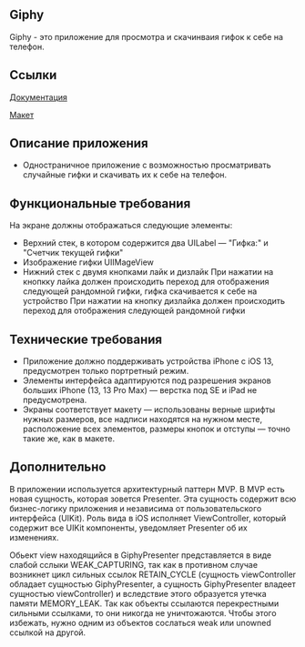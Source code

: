 ## **Giphy**

Giphy - это приложение для просмотра и скачинваия гифок к себе на телефон.

## **Ссылки**

[Документация](https://developers.giphy.com/explorer/?)

[Макет](https://www.figma.com/file/CFVmaTZ621FgTJHsr20sCG/Giphy-Quiz-(YP)?node-id=0%3A1&t=AyyunAewwqNoVniU-1)

## **Описание приложения**

-  Одностраничное приложение с возможностью просматривать случайные гифки и скачивать их к себе на телефон. 

## **Функциональные требования**

На экране должны отображаться следующие элементы: 
- Верхний стек, в котором содержится два UILabel — "Гифка:" и "Счетчик текущей гифки"
- Изображение гифки UIIMageView
- Нижний стек c двумя кнопками лайк и дизлайк
При нажатии на кнопкку лайка должен происходить переход для отображения следующей рандомной гифки, гифка скачивается к себе на устройство
При нажатии на кнопку дизлайка должен происходить переход для отображения следующей рандомной гифки

## **Технические требования**

- Приложение должно поддерживать устройства iPhone с iOS 13, предусмотрен только портретный режим.
- Элементы интерфейса адаптируются под разрешения экранов больших iPhone (13, 13 Pro Max) — верстка под SE и iPad не предусмотрена.
- Экраны соответствует макету — использованы верные шрифты нужных размеров, все надписи находятся на нужном месте, расположение всех элементов, размеры кнопок и отступы — точно такие же, как в макете.

## **Дополнительно**

В приложении используется архитектурный паттерн MVP.
В MVP есть новая сущность, которая зовется Presenter. Эта сущность содержит всю бизнес-логику приложения и независима от пользовательского интерфейса (UIKit). Роль вида в iOS исполняет ViewController, который содержит все UIKit компоненты, уведомляет Presenter об их изменениях.

Обьект view находящийся в GiphyPresenter представляется в виде слабой сслыки WEAK_CAPTURING, так как в противном случае возникнет цикл сильных ссылок RETAIN_CYCLE (сущность viewController обладает сущностью GiphyPresenter, а сущность GiphyPresenter владеет сущностью viewController) и вследствие этого образуется утечка памяти MEMORY_LEAK. Так как объекты ссылаются перекрестными сильными ссылками, то они никогда не уничтожаются. Чтобы этого избежать, нужно одним из объектов сослаться weak или unowned ссылкой на другой.


   


